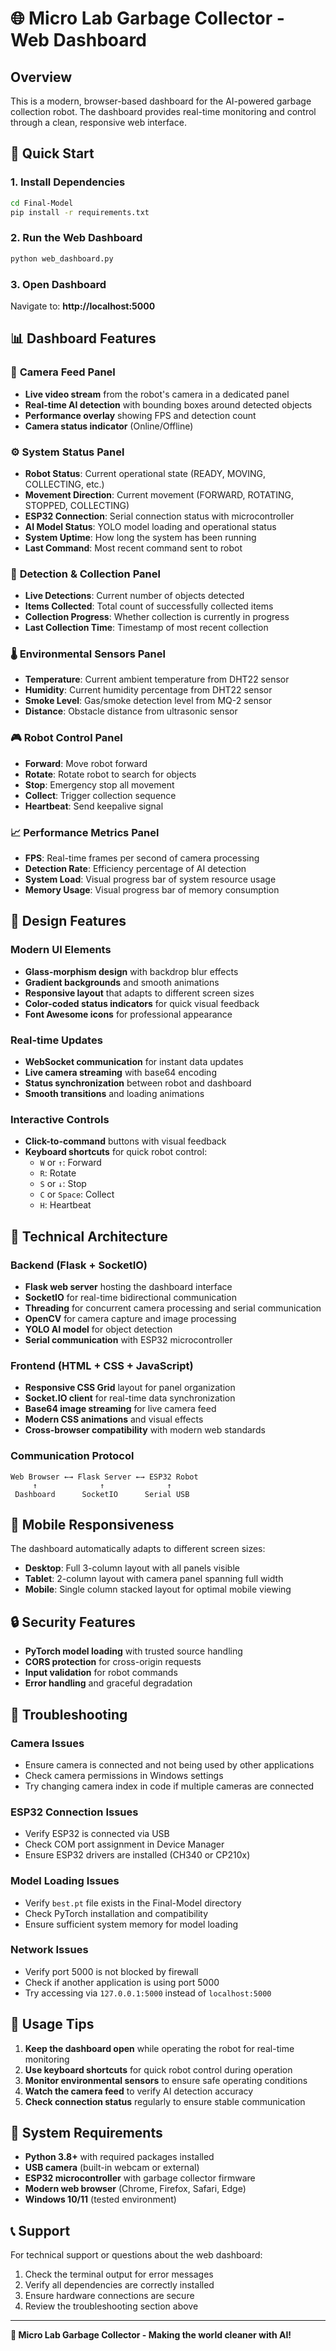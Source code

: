 # 🌐 Micro Lab Garbage Collector - Web Dashboard

## Overview
This is a modern, browser-based dashboard for the AI-powered garbage collection robot. The dashboard provides real-time monitoring and control through a clean, responsive web interface.

## 🚀 Quick Start

### 1. Install Dependencies
```bash
cd Final-Model
pip install -r requirements.txt
```

### 2. Run the Web Dashboard
```bash
python web_dashboard.py
```

### 3. Open Dashboard
Navigate to: **http://localhost:5000**

## 📊 Dashboard Features

### 🎥 **Camera Feed Panel**
- **Live video stream** from the robot's camera in a dedicated panel
- **Real-time AI detection** with bounding boxes around detected objects
- **Performance overlay** showing FPS and detection count
- **Camera status indicator** (Online/Offline)

### ⚙️ **System Status Panel**
- **Robot Status**: Current operational state (READY, MOVING, COLLECTING, etc.)
- **Movement Direction**: Current movement (FORWARD, ROTATING, STOPPED, COLLECTING)
- **ESP32 Connection**: Serial connection status with microcontroller
- **AI Model Status**: YOLO model loading and operational status
- **System Uptime**: How long the system has been running
- **Last Command**: Most recent command sent to robot

### 🎯 **Detection & Collection Panel**
- **Live Detections**: Current number of objects detected
- **Items Collected**: Total count of successfully collected items
- **Collection Progress**: Whether collection is currently in progress
- **Last Collection Time**: Timestamp of most recent collection

### 🌡️ **Environmental Sensors Panel**
- **Temperature**: Current ambient temperature from DHT22 sensor
- **Humidity**: Current humidity percentage from DHT22 sensor
- **Smoke Level**: Gas/smoke detection level from MQ-2 sensor
- **Distance**: Obstacle distance from ultrasonic sensor

### 🎮 **Robot Control Panel**
- **Forward**: Move robot forward
- **Rotate**: Rotate robot to search for objects
- **Stop**: Emergency stop all movement
- **Collect**: Trigger collection sequence
- **Heartbeat**: Send keepalive signal

### 📈 **Performance Metrics Panel**
- **FPS**: Real-time frames per second of camera processing
- **Detection Rate**: Efficiency percentage of AI detection
- **System Load**: Visual progress bar of system resource usage
- **Memory Usage**: Visual progress bar of memory consumption

## 🎨 Design Features

### **Modern UI Elements**
- **Glass-morphism design** with backdrop blur effects
- **Gradient backgrounds** and smooth animations
- **Responsive layout** that adapts to different screen sizes
- **Color-coded status indicators** for quick visual feedback
- **Font Awesome icons** for professional appearance

### **Real-time Updates**
- **WebSocket communication** for instant data updates
- **Live camera streaming** with base64 encoding
- **Status synchronization** between robot and dashboard
- **Smooth transitions** and loading animations

### **Interactive Controls**
- **Click-to-command** buttons with visual feedback
- **Keyboard shortcuts** for quick robot control:
  - `W` or `↑`: Forward
  - `R`: Rotate
  - `S` or `↓`: Stop
  - `C` or `Space`: Collect
  - `H`: Heartbeat

## 🔧 Technical Architecture

### **Backend (Flask + SocketIO)**
- **Flask web server** hosting the dashboard interface
- **SocketIO** for real-time bidirectional communication
- **Threading** for concurrent camera processing and serial communication
- **OpenCV** for camera capture and image processing
- **YOLO AI model** for object detection
- **Serial communication** with ESP32 microcontroller

### **Frontend (HTML + CSS + JavaScript)**
- **Responsive CSS Grid** layout for panel organization
- **Socket.IO client** for real-time data synchronization
- **Base64 image streaming** for live camera feed
- **Modern CSS animations** and visual effects
- **Cross-browser compatibility** with modern web standards

### **Communication Protocol**
```
Web Browser ←→ Flask Server ←→ ESP32 Robot
     ↑              ↑              ↑
 Dashboard      SocketIO      Serial USB
```

## 📱 Mobile Responsiveness

The dashboard automatically adapts to different screen sizes:
- **Desktop**: Full 3-column layout with all panels visible
- **Tablet**: 2-column layout with camera panel spanning full width
- **Mobile**: Single column stacked layout for optimal mobile viewing

## 🔒 Security Features

- **PyTorch model loading** with trusted source handling
- **CORS protection** for cross-origin requests
- **Input validation** for robot commands
- **Error handling** and graceful degradation

## 🚨 Troubleshooting

### Camera Issues
- Ensure camera is connected and not being used by other applications
- Check camera permissions in Windows settings
- Try changing camera index in code if multiple cameras are connected

### ESP32 Connection Issues
- Verify ESP32 is connected via USB
- Check COM port assignment in Device Manager
- Ensure ESP32 drivers are installed (CH340 or CP210x)

### Model Loading Issues
- Verify `best.pt` file exists in the Final-Model directory
- Check PyTorch installation and compatibility
- Ensure sufficient system memory for model loading

### Network Issues
- Verify port 5000 is not blocked by firewall
- Check if another application is using port 5000
- Try accessing via `127.0.0.1:5000` instead of `localhost:5000`

## 🎯 Usage Tips

1. **Keep the dashboard open** while operating the robot for real-time monitoring
2. **Use keyboard shortcuts** for quick robot control during operation
3. **Monitor environmental sensors** to ensure safe operating conditions
4. **Watch the camera feed** to verify AI detection accuracy
5. **Check connection status** regularly to ensure stable communication

## 🔄 System Requirements

- **Python 3.8+** with required packages installed
- **USB camera** (built-in webcam or external)
- **ESP32 microcontroller** with garbage collector firmware
- **Modern web browser** (Chrome, Firefox, Safari, Edge)
- **Windows 10/11** (tested environment)

## 📞 Support

For technical support or questions about the web dashboard:
1. Check the terminal output for error messages
2. Verify all dependencies are correctly installed
3. Ensure hardware connections are secure
4. Review the troubleshooting section above

---

**🤖 Micro Lab Garbage Collector - Making the world cleaner with AI!**